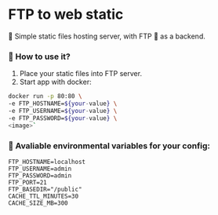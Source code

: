 # FTP to web static
🚀 Simple static files hosting server, with FTP 💾 as a backend.

### 🛫 How to use it?

1. Place your static files into FTP server.
2. Start app with docker: 
```bash
docker run -p 80:80 \
-e FTP_HOSTNAME=${your-value} \
-e FTP_USERNAME=${your-value} \
-e FTP_PASSWORD=${your-value} \
<image>`
```

### 🔨 Avaliable environmental variables for your config:

```env
FTP_HOSTNAME=localhost
FTP_USERNAME=admin
FTP_PASSWORD=admin
FTP_PORT=21
FTP_BASEDIR="/public"
CACHE_TTL_MINUTES=30
CACHE_SIZE_MB=300
```